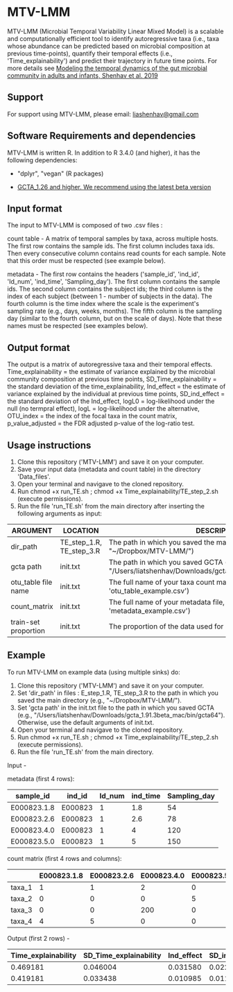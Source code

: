 # MTV-LMM

MTV-LMM (Microbial Temporal Variability Linear Mixed Model) is a scalable and computationally efficient tool to identify autoregressive taxa (i.e., taxa whose abundance can be predicted based on microbial composition at previous time-points), quantify their temporal effects (i.e., 'Time_explainability') and predict their trajectory in future time points. For more details see [Modeling the temporal dynamics of the gut microbial community in adults and infants, Shenhav et al. 2019](https://journals.plos.org/ploscompbiol/article?id=10.1371/journal.pcbi.1006960)


Support
-----------------------

For support using MTV-LMM, please email: liashenhav@gmail.com


Software Requirements and dependencies
-----------------------

MTV-LMM is written R. In addition to R 3.4.0 (and higher), it has the following dependencies:

- "dplyr", "vegan" (R packages)

- [GCTA_1.26 and higher. We recommend using the latest beta version](https://cnsgenomics.com/software/gcta/#Download)


Input format
-----------------------
The input to MTV-LMM is composed of two .csv files :

count table  - A matrix of temporal samples by taxa, across multiple hosts. The first row contains the sample ids. The first column includes taxa ids. Then every consecutive column contains read counts for each sample. Note that this order must be respected (see example below).

metadata -  The first row contains the headers ('sample_id', 'ind_id', 'Id_num', 'ind_time', 'Sampling_day'). The first column contains the sample ids. The second column contains the subject ids; the third column is the index of each subject (between 1 -  number of subjects in the data). The fourth column is the time index where the scale is the experiment's sampling rate (e.g., days, weeks, months). The fifth column is the sampling day (similar to the fourth column, but on the scale of days). Note that these names must be respected  (see examples below).


Output format
-----------------------

The output is a matrix of autoregressive taxa and their temporal effects.  
Time_explainability = the estimate of variance explained by the microbial community composition at previous time points, 
SD_Time_explainability = the standard deviation of the time_explainability, 
Ind_effect = the estimate of variance explained by the individual at previous time points, 
SD_ind_effect  = the standard deviation of the Ind_effect, 
logL0 =  log-likelihood under the null (no termpral effect), 
logL = log-likelihood under the alternative, 
OTU_index = the index of the focal taxa in the count matrix, 
p_value_adjusted = the FDR adjusted p-value of the log-ratio test.


Usage instructions
---------------------------

1. Clone this repository ('MTV-LMM') and save it on your computer.
2. Save your input data (metadata and count table) in the directory 'Data_files'.
3. Open your terminal and navigave to the cloned repository. 
4. Run chmod +x run_TE.sh ; chmod +x Time_explainability/TE_step_2.sh (execute permissions). 
5. Run the file 'run_TE.sh' from the main directory after inserting the following arguments as input:


| ARGUMENT | LOCATION |DESCRIPTION |
| ------------- | ------------- |------------- |
| dir_path  |  TE_step_1.R, TE_step_3.R |The path in which you saved the main directory  (e.g., "~/Dropbox/MTV-LMM/") |
| gcta path  |  init.txt |The path in which you saved GCTA  (e.g., "/Users/liatshenhav/Downloads/gcta_1.91.3beta_mac/bin/gcta64") |
| otu_table file name  |  init.txt |The full name of your taxa count matrix, including file type (e.g., 'otu_table_example.csv')  |
| count_matrix   |  init.txt |The full name of your metadata file, including file type (e.g., 'metadata_example.csv')  |
| train-set proportion  |  init.txt |The proportion of the data used for model training |



Example
---------------------------

To run MTV-LMM on example data (using multiple sinks) do:


1. Clone this repository ('MTV-LMM') and save it on your computer.
2. Set 'dir_path' in files : E_step_1.R, TE_step_3.R to the path in which you saved the main directory  (e.g., "~/Dropbox/MTV-LMM/").
3. Set 'gcta path' in the init.txt file to the path in which you saved GCTA  (e.g., "/Users/liatshenhav/Downloads/gcta_1.91.3beta_mac/bin/gcta64"). Otherwise, use the default arguments of init.txt. 
4. Open your terminal and navigave to the cloned repository. 
5. Run chmod +x run_TE.sh ; chmod +x Time_explainability/TE_step_2.sh (execute permissions).
6. Run the file 'run_TE.sh' from the main directory.


Input - 

metadata (first 4 rows):

| sample_id | ind_id |Id_num | ind_time | Sampling_day|
| ------------- | ------------- |------------- |-------------|-------------|
| E000823.1.8  |  E000823 | 1 | 1.8| 54 |
| E000823.2.6  |  E000823 | 1 | 2.6| 78 |
| E000823.4.0   |  E000823 | 1| 4 | 120 |
| E000823.5.0  |  E000823 | 1 | 5 | 150 |



count matrix (first 4 rows and columns):

| | E000823.1.8 |E000823.2.6 | E000823.4.0| E000823.5.0|
| ------------- | ------------- |------------- |------------- |------------- |
| taxa_1  |  1 | 1 | 2| 0 |
| taxa_2  |  0 | 0 | 0|5 |
| taxa_3  |  0 | 0 | 200|0 |
| taxa_4  |  4 | 5 | 0|0 |



Output (first 2 rows) - 


| Time_explainability | SD_Time_explainability |Ind_effect | SD_ind_effect | logL0| logL| OTU_index| p_value_adjusted| 
| ------------- | ------------- |------------- |-------------|-------------|-------------|-------------|-------------|
| 0.469181  |  0.046004 | 0.031580 | 0.022000| 8136.467| 8145.550| 1 | 3.542700e-05|
| 0.419181  |  0.033438 | 0.010985 | 0.011545| 4590.989| 4610.062| 2 | 5.055050e-09|


